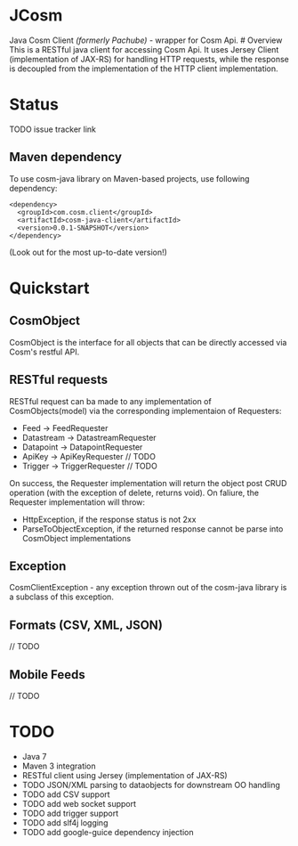 JCosm
=====

<p>
Java Cosm Client <i>(formerly Pachube)</i> - wrapper for Cosm Api. 
# Overview
This is a RESTful java client for accessing Cosm Api. It uses Jersey Client (implementation of JAX-RS) for handling HTTP requests, while the response is decoupled from the implementation of the HTTP client implementation.   

# Status

TODO issue tracker link

## Maven dependency

To use cosm-java library on Maven-based projects, use following dependency:

    <dependency>
      <groupId>com.cosm.client</groupId>
      <artifactId>cosm-java-client</artifactId>
      <version>0.0.1-SNAPSHOT</version>
    </dependency>

(Look out for the most up-to-date version!)

# Quickstart

## CosmObject
CosmObject is the interface for all objects that can be directly accessed via Cosm's restful API.

## RESTful requests

RESTful request can ba made to any implementation of CosmObjects(model) via the corresponding implementaion of Requesters: 

<ul>
<li>Feed -> FeedRequester</li>
<li>Datastream -> DatastreamRequester</li>
<li>Datapoint -> DatapointRequester</li>
<li>ApiKey -> ApiKeyRequester // TODO </li>
<li>Trigger -> TriggerRequester // TODO</li>
</ul>

On success, the Requester implementation will return the object post CRUD operation (with the exception of delete, returns void).
On faliure, the Requester implementation will throw:
<ul>
<li>HttpException, if the response status is not 2xx</li>
<li>ParseToObjectException, if the returned response cannot be parse into CosmObject implementations </li>
</ul> 

## Exception

CosmClientException - any exception thrown out of the cosm-java library is a subclass of this exception.

## Formats (CSV, XML, JSON)
// TODO 

## Mobile Feeds
// TODO 

# TODO
<ul>
<li>Java 7</li>
<li>Maven 3 integration</li>
<li>RESTful client using Jersey (implementation of JAX-RS)</li>
<li>TODO JSON/XML parsing to dataobjects for downstream OO handling</li>
<li>TODO add CSV support</li>
<li>TODO add web socket support</li>
<li>TODO add trigger support</li>
<li>TODO add slf4j logging</li>
<li>TODO add google-guice dependency injection</li>
</ul>

